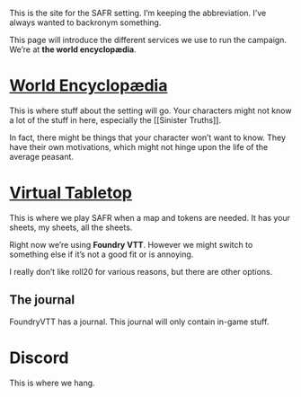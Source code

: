 This is the site for the SAFR setting. I’m keeping the abbreviation. I’ve always wanted to backronym something.

This page will introduce the different services we use to run the campaign. We’re at **the world encyclopædia**. 

# [World Encyclopædia](https://publish.obsidian.md/safr/World)
This is where stuff about the setting will go. Your characters might not know a lot of the stuff in here, especially the [[Sinister Truths]]. 

In fact, there might be things that your character won’t want to know. They have their own motivations, which might not hinge upon the life of the average peasant.

# [Virtual Tabletop](https://safr.gregros.dev/game)
This is where we play SAFR when a map and tokens are needed. It has your sheets, my sheets, all the sheets.

Right now we’re using **Foundry VTT**. However we might switch to something else if it’s not a good fit or is annoying.

I really don’t like roll20 for various reasons, but there are other options.

## The journal
FoundryVTT has a journal. This journal will only contain in-game stuff.

# Discord
This is where we hang.



